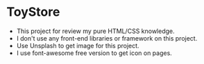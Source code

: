 # ToyStore
- This project for review my pure HTML/CSS knowledge.
- I don't use any front-end libraries or framework on this project.
- Use Unsplash to get image for this project.
- I use font-awesome free version to get icon on pages.